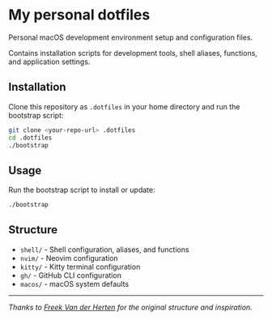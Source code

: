 # My personal dotfiles

Personal macOS development environment setup and configuration files.

Contains installation scripts for development tools, shell aliases, functions, and application settings.

## Installation

Clone this repository as `.dotfiles` in your home directory and run the bootstrap script:

```bash
git clone <your-repo-url> .dotfiles
cd .dotfiles
./bootstrap
```

## Usage

Run the bootstrap script to install or update:

```bash
./bootstrap
```

## Structure

- `shell/` - Shell configuration, aliases, and functions
- `nvim/` - Neovim configuration
- `kitty/` - Kitty terminal configuration  
- `gh/` - GitHub CLI configuration
- `macos/` - macOS system defaults

---

*Thanks to [Freek Van der Herten](https://github.com/freekmurze/dotfiles) for the original structure and inspiration.*

